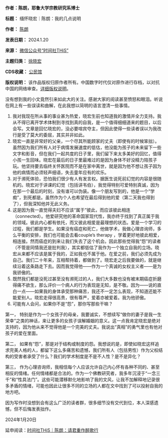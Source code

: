 **作者：陈朗，耶鲁大学宗教研究系博士** 




**标题：** 缅怀晓宏｜陈朗：我的几点说明  

**作者：** [陈朗](https://chinadigitaltimes.net/space/陈朗)  

**发表日期：** 2024.1.20  

**来源：** [微信公众号“时间社THiS”](https://web.archive.org/web/20240120203511/https://mp.weixin.qq.com/s/o5B6NG9CUiME7_rKIKmOpg)  

**主题归类：** [徐晓宏](https://chinadigitaltimes.net/space/徐晓宏)  

**CDS收藏：** [公民馆](https://chinadigitaltimes.net/space/%E5%85%AC%E6%B0%91%E9%A6%86)  

**版权说明：** 该作品版权归原作者所有。中国数字时代仅对原作进行存档，以对抗中国的网络审查。[详细版权说明](https://chinadigitaltimes.net/chinese/copyright)。


没有想到我的小文竟然引来如此大的关注。感谢大家的阅读甚至愤怒和眼泪。听说在网上有一些误读和曲解，在此我想以简明的语言澄清一些事情。


1. 我对我现在所从事的事业甚为热爱，晓宏生前也知道我的激情并全力支持。我从不得已离开学术体制到寻找到真的自我，是一个值得细细道来的题目，以后会写。文章是回忆晓宏的，没必要喧宾夺主，但因此使得一些读者误以为我改行是受了莫大的委屈，其实并非如此。
2. 晓宏一直是非常好的父亲，一个尽其所能顾家的丈夫（即使有的时候笨拙）。虽然因为我们所有人对于病情发展速度的低估，他没能为孩子的未来留下一些文字和影音，但在我们一起共度的日子里，我们留下来太多美好的回忆，值得小孩一生回味。晓宏在最后的日子里最难过的是因为身体不好没精力陪孩子玩。他坚持要去临终关怀医院而不是在家中离世，就是因为他不想让孩子因为他的病情而必须轻声细语，失去童年应有的欢乐。
3. 对于濒死体验，恐怕我们很少有人有发言权。据医生说死前幻觉的内容是很随机的。晓宏对于讲课的幻觉（包括讲韦伯），我觉得特别可爱特别真诚，因为在那一个最后的时刻，没有谁可以伪装。像一个朋友写到的，他是一个“学痴”，到死都是。虽然作为个人也希望在最后得到他的爱（第二天我也得到了），但我深知他并无此义务。
4. 这是因为我一直觉得夫妇不应该“属于”彼此，而应该彼此相连（connected）。他爱研究他的革命国家现代性，我亦终于找到了真正属于我的领域。彼此内心都有依托，而又彼此相爱是最理想的状态。爱是一个学习的过程，我们都是学生。如果没有癌症和死亡，他做学术，我做心理咨询师，多么平衡的安排，我们也可能会去看couple’s therapy ，学着更好地彼此相爱，相连接。然而癌症的到来让我们失去了这个机会。因此那些觉得我“怨”的读者（不管是同情我还是批判我），其实都低估了我作为一个独立自我的立场。晓宏从来都不应该是属于我的，正如我也不属于他。在爱之前，我们必须先成为自己。我们二十年来，互相帮持着，都做到了。晓宏走之后我要做的，就是继续沿着这条路走下去。因而我觉得他——作为一个真诚的女权主义者——是为我骄傲的。
5. 既然我们都是没死过甚至没有濒死过的人，我们大多数也没有被末期癌症折磨得痛不欲生，那么评价一个病人的行为表现是无知，是不敬。因为——说的直白一点——如果我的身体承受那种痛苦，我还不一定怎么表现，不知道还能不能爱别人。晓宏走得很高贵，很有尊严，爱着亦被爱着。我为他骄傲。
6. 可能有人会问，如果你不是“怨”，那你写那些干嘛？


第一， 特别是作为一个女孩子的母亲，我要诚实，不想续写“做你的妻子是我一生荣幸”之类的神话，来让更多的女孩子误解婚姻的意义。这一点我肯定晓宏是绝对支持的，因为他从来不觉得他是一个完美的丈夫。我说出“真相”的勇气里也有他对孩子的爱在里面。


第二， 如果有“怨”，那是对于结构或制度的怨。我想说的是，即使如晓宏这样追求完美人格的人，都留下这么多痛苦和遗憾，我们所有人（包括男性）作为父权结构的受害者承受了什么？我们的学术制度是不是不人性？是不是异化？


第三， 作为心理咨询师，我相信每个人应该允许自己内心怀有各种不同的、甚至相反的情绪。任何情绪都是合法的。作为一个佛教研究者，我多年沉浸于“一念三千”和“性具法门”。这些可能潜移默化地影响了我的文风，让我不加解释地记录很多矛盾的情绪，可能也因此让很多不同的立场的人都在文中找到了可以投射自我的地方吧。


因为写作时没想到会有这么广泛的读者群，很多细节没有交代到位，本人深感遗憾，但不后悔发表拙作。


2024年1月20日


延申阅读：[时间社THiS｜陈朗：请君重作醉歌行](https://chinadigitaltimes.net/chinese/704305.html "时间社THiS｜陈朗：请君重作醉歌行")

